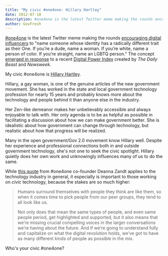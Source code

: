 ```yaml
---
title: "My civic #one4one: Hillary Hartley"
date: 2012-07-10
description: #one4one is the latest Twitter meme making the rounds encouraging digital influencers to “name someone whose identity has a radically different trait as their One. If you’re a dude, name a woman. If you’re white, name a person of color. If you’re straight, name an LGBTQ person.”
author: GovFresh
---
```




<a href="http://theoneforone.tumblr.com/">#one4one</a> is the latest Twitter meme making the rounds <a href="http://www.forbes.com/sites/deannazandt/2012/07/09/a-challenge-to-digital-influencers-join-the-one4one-game">encouraging digital influencers</a> to "name someone whose identity has a radically different trait as their One. If you’re a dude, name a woman. If you’re white, name a person of color. If you’re straight, name an LGBTQ person." The concept <a href="http://techpresident.com/news/22490/lets-change-ratio-once-and-all">emerged in response</a> to a recent <a href="http://www.thedailybeast.com/newsweek/digital-power-index.html">Digital Power Index</a> created by <em>The Daily Beast</em> and <em>Newsweek</em>.

My civic #one4one is <a href="http://about.me/hlh">Hillary Hartley</a>.

Hillary, a gay woman, is one of the genuine articles of the new government movement. She has worked in the state and local government technology profession for nearly 15 years and probably knows more about the technology and people behind it than anyone else in the industry. 

Her Zen-like demeanor makes her unbelievably accessible and always enjoyable to talk with. Her only agenda is to be as helpful as possible in facilitating a discussion about how we can make government better. She is idealistic about how government can change through technology, but realistic about how that progress will be realized.

Many in the open government/Gov 2.0 movement know Hillary well. Despite her experience and professional connections both in and outside government technology, she's not one to seek the civic spotlight. Hillary quietly does her own work and unknowingly influences many of us to do the same.

While <a href="http://www.forbes.com/sites/deannazandt/2012/07/09/a-challenge-to-digital-influencers-join-the-one4one-game/">this quote</a> from #one4one co-founder Deanna Zandt applies to the technology industry in general, it especially is important to those working on <em>civic</em> technology, because the stakes are so much higher:

<blockquote>Humans surround themselves with people they think are like them, so when it comes time to pick people from our peer groups, they tend to all look like us.

Not only does that mean the same types of people, and even same people period, get highlighted and supported, but it also means that we’re missing crucial compelling voices in the larger conversations we’re having about the future. And if we’re going to understand fully and capitalize on what the digital revolution holds, we’ve got to have as many different kinds of people as possible in the mix.</blockquote>

Who's your civic #one4one?
